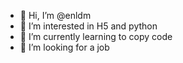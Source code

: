 - 👋 Hi, I’m @enldm
- 👀 I’m interested in H5 and python
- 🌱 I’m currently learning to copy code
- 💞️ I’m looking for a job

<!---
enldm/enldm is a ✨ special ✨ repository because its `README.md` (this file) appears on your GitHub profile.
You can click the Preview link to take a look at your changes.
--->

